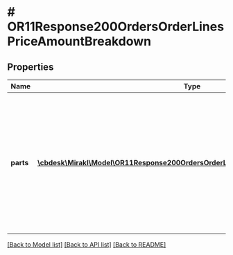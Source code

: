 # # OR11Response200OrdersOrderLinesPriceAmountBreakdown

## Properties

Name | Type | Description | Notes
------------ | ------------- | ------------- | -------------
**parts** | [**\cbdesk\Mirakl\Model\OR11Response200OrdersOrderLinesPriceAmountBreakdownParts[]**](OR11Response200OrdersOrderLinesPriceAmountBreakdownParts.md) | The parts which constitute the total amount. &lt;br/&gt;Each part can have different invoicing rules. The sum of the amount of each part is equal to the total amount. Multiple parts can be returned in tax mode TAX_INCLUDED. | [optional]

[[Back to Model list]](../../README.md#models) [[Back to API list]](../../README.md#endpoints) [[Back to README]](../../README.md)
